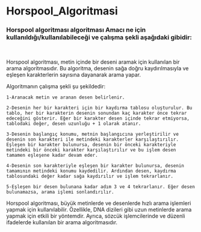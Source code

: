 # Horspool_Algoritmasi

### Horspool algoritması algoritması Amacı ne için kullanıldığı/kullanılabileceği ve çalışma şekli aşağıdaki gibidir:
<br>

Horspool algoritması, metin içinde bir deseni aramak için kullanılan bir arama algoritmasıdır. Bu algoritma, desenin sağa doğru kaydırılmasıyla ve eşleşen karakterlerin sayısına dayanarak arama yapar.

Algoritmanın çalışma şekli şu şekildedir:

    1-Aranacak metin ve aranan desen belirlenir.

    2-Desenin her bir karakteri için bir kaydırma tablosu oluşturulur. Bu tablo, her bir karakterin desenin sonundan kaç karakter önce tekrar edeceğini gösterir. Eğer bir karakter desen içinde tekrar etmiyorsa, tablodaki değer, desen uzunluğu + 1 olarak atanır.

    3-Desenin başlangıç konumu, metnin başlangıcına yerleştirilir ve desenin son karakteri ile metindeki karakterler karşılaştırılır. Eşleşen bir karakter bulunursa, desenin bir önceki karakteriyle metindeki bir önceki karakter karşılaştırılır ve bu işlem desen tamamen eşleşene kadar devam eder.

    4-Desenin son karakteriyle eşleşen bir karakter bulunursa, desenin tamamının metindeki konumu kaydedilir. Ardından desen, kaydırma tablosundaki değer kadar sağa kaydırılır ve işlem tekrarlanır.

    5-Eşleşen bir desen bulunana kadar adım 3 ve 4 tekrarlanır. Eğer desen bulunamazsa, arama işlemi sonlandırılır.

Horspool algoritması, büyük metinlerde ve desenlerde hızlı arama işlemleri yapmak için kullanılabilir. Özellikle, DNA dizileri gibi uzun metinlerde arama yapmak için etkili bir yöntemdir. Ayrıca, sözcük işlemcilerinde ve düzenli ifadelerde kullanılan bir arama algoritmasıdır.
